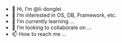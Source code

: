 - 👋 Hi, I’m @li-donglei
- 👀 I’m interested in OS, DB, Framework, etc.
- 🌱 I’m currently learning ...
- 💞️ I’m looking to collaborate on ...
- 📫 How to reach me ...

<!---
li-donglei/li-donglei is a ✨ special ✨ repository because its `README.md` (this file) appears on your GitHub profile.
You can click the Preview link to take a look at your changes.
--->

